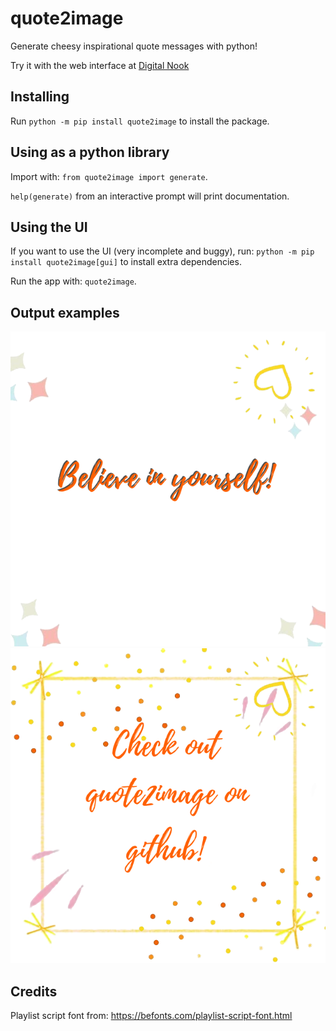 # quote2image
Generate cheesy inspirational quote messages with python!

Try it with the web interface at <a href="https://digitalnook.net/quote2image/">Digital Nook</a>

## Installing
Run `python -m pip install quote2image` to install the package. 

## Using as a python library 
Import with: `from quote2image import generate`.

`help(generate)` from an interactive prompt will print documentation. 

## Using the UI
If you want to use the UI (very incomplete and buggy), run: `python -m pip install quote2image[gui]` to install extra dependencies.

Run the app with: `quote2image`.

## Output examples

<img src="https://github.com/exciteabletom/quote2image/blob/master/examples/example1.png" />
    
        
<img src="https://github.com/exciteabletom/quote2image/blob/master/examples/example2.png" />

## Credits
Playlist script font from: https://befonts.com/playlist-script-font.html
